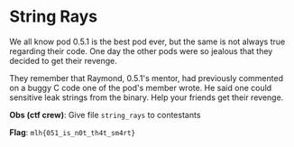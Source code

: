 # String Rays

We all know pod 0.5.1 is the best pod ever, but the same is not always true regarding their code. One day the other pods were so jealous that they decided to get their revenge.

They remember that Raymond, 0.5.1's mentor, had previously commented on a buggy C code one of the pod's member wrote. He said one could sensitive leak strings from the binary. Help your friends get their revenge.


**Obs (ctf crew)**: Give file `string_rays` to contestants

**Flag**: `mlh{051_is_n0t_th4t_sm4rt}`
